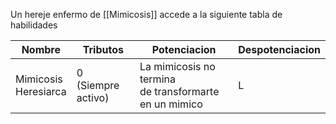 Un hereje enfermo de [[Mimicosis]] accede a la siguiente tabla de habilidades

| Nombre                   | Tributos              | Potenciacion                                             | Despotenciacion |
| ------------------------ | --------------------- | -------------------------------------------------------- | --------------- |
| Mimicosis <br>Heresiarca | 0<br>(Siempre activo) | La mimicosis no termina<br>de transformarte en un mimico | L               |